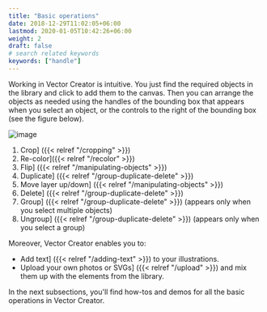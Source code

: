 ```yaml
---
title: "Basic operations"
date: 2018-12-29T11:02:05+06:00
lastmod: 2020-01-05T10:42:26+06:00
weight: 2
draft: false
# search related keywords
keywords: ["handle"]
---
```



Working in Vector Creator is intuitive. You just find the required objects in the library and click to add them to the canvas. Then you can arrange the objects as needed using the handles of the bounding box that appears when you select an object, or the controls to the right of the bounding box (see the figure below).

![image](/images/buttonsmenu.png)

1. Crop] ({{< relref "/cropping" >}})
2. Re-color]({{< relref "/recolor" >}})
3. Flip] ({{< relref "/manipulating-objects" >}})
4. Duplicate] ({{< relref "/group-duplicate-delete" >}})
5. Move layer up/down] ({{< relref "/manipulating-objects" >}})
6. Delete] ({{< relref "/group-duplicate-delete" >}})
7. Group] ({{< relref "/group-duplicate-delete" >}}) (appears only when you select multiple objects)
8. Ungroup] ({{< relref "/group-duplicate-delete" >}}) (appears only when you select a group)

Moreover, Vector Creator enables you to: 

* Add text] ({{< relref "/adding-text" >}}) to your illustrations.
* Upload your own photos or SVGs] ({{< relref "/upload" >}}) and mix them up with the elements from the library.

In the next subsections, you'll find how-tos and demos for all the basic operations in Vector Creator.
